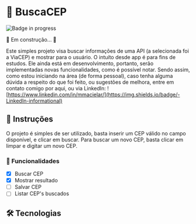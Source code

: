 # 🚀 BuscaCEP
![Badge in progress](https://img.shields.io/badge/status-in%20progress-brightgreen)

🚧 Em construção... 🚧

Este simples projeto visa buscar informações de uma API (a selecionada foi a ViaCEP) e mostrar para o usuário. O intuíto desde app é para fins de estudos. Ele ainda está em desenvolvimento, portanto, serão implementadas novas funcionalidades, como é possível notar. Sendo assim, como estou iniciando na área (de forma pessoal), caso tenha alguma dúvida a respeito do que foi feito, ou sugestões de melhora, entre em contato comigo por aqui, ou via LinkedIn: ![https://www.linkedin.com/in/mmacielar/](https://img.shields.io/badge/-LinkedIn-informational)
## 📝 Instruções

O projeto é simples de ser utilizado, basta inserir um CEP válido no campo disponível, e clicar em buscar. Para buscar um novo CEP, basta clicar em limpar e digitar um novo CEP. 
### 🔧 Funcionalidades

- [x] Buscar CEP
- [x] Mostrar resultado
- [ ] Salvar CEP
- [ ] Listar CEP's buscados

## 🛠 Tecnologias


